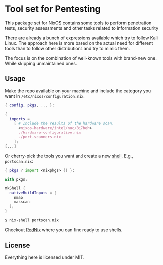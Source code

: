 # Tool set for Pentesting

This package set for NixOS contains some tools to perform penetration
tests, security assessments and other tasks related to information security

There are already a bunch of expressions available which try to follow Kali
Linux. The approach here is more based on the actual need for different tools
than to follow other distributions and try to mimic them.

The focus is on the combination of well-known tools with brand-new one. While skipping
unmaintained ones.

## Usage

Make the repo available on your machine and include the category you want in `/etc/nixos/configuration.nix`.

```nix
{ config, pkgs, ... }:

{
  imports =
    [ # Include the results of the hardware scan.
      <nixos-hardware/intel/nuc/8i7beh>
      ./hardware-configuration.nix
      ./port-scanners.nix
    ];
[...]
```

Or cherry-pick the tools you want and create a new [shell](https://nixos.wiki/wiki/Development_environment_with_nix-shell). E.g., `portscan.nix`:

```nix
{ pkgs ? import <nixpkgs> {} }:

with pkgs;

mkShell {
  nativeBuildInputs = [
    nmap
    masscan
  ];
}
```

```bash
$ nix-shell portscan.nix
````

Checkout [RedNix](https://github.com/redcode-labs/RedNix) where you can find ready to use shells.

## License

Everything here is licensed under MIT.

